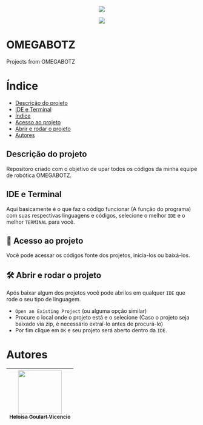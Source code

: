 <p align="center">
   <img src= "https://user-images.githubusercontent.com/104990997/201174288-02c64d1b-605c-49c1-ae9b-337926eafd52.png" #vitrinedev/>
</p>

       
<p align="center">
<img src="http://img.shields.io/static/v1?label=STATUS&message=EM%20DESENVOLVIMENTO&color=GREEN&style=for-the-badge"/>
</p>


# OMEGABOTZ
Projects from OMEGABOTZ

# Índice 

* [Descrição do projeto](#descrição-do-projeto)
* [IDE e Terminal](#ide-e-terminal)
* [Índice](#índice)
* [Acesso ao projeto](https://github.com/Heloisag/OMEGABOTZ/edit/main/README.md#-acesso-ao-projeto)
* [Abrir e rodar o projeto](https://github.com/Heloisag/OMEGABOTZ/edit/main/README.md#%EF%B8%8F-abrir-e-rodar-o-projeto)
* [Autores](https://github.com/Heloisag/OMEGABOTZ/edit/main/README.md#autores)

## Descrição do projeto 

Repositoro criado com o objetivo de upar todos os códigos da minha equipe de robótica OMEGABOTZ.
 
## IDE e Terminal

Aqui basicamente é o que faz o código funcionar (A função do programa) com suas respectivas linguagens e códigos, selecione o melhor `IDE` e o melhor `TERMINAL` para você.
 
 
## 📁 Acesso ao projeto ##

Você pode acessar os códigos fonte dos projetos, inicia-los ou baixá-los.

## 🛠️ Abrir e rodar o projeto

Após baixar algum dos projetos você pode abrilos em qualquer `IDE` que rode o seu tipo de linguagem.

- `Open an Existing Project` (ou alguma opção similar)
- Procure o local onde o projeto está e o selecione (Caso o projeto seja baixado via zip, é necessário extraí-lo antes de procurá-lo)
- Por fim clique em `OK` e seu projeto será aberto dentro da `IDE`.

# Autores

| [<img src="https://avatars.githubusercontent.com/u/104990997?v=4" width=115><br><sub>Heloisa Goulart Vicencio </sub>](https://github.com/Heloisag)| 
| :---: | 

